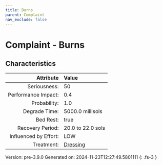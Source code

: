 ```yaml
---
title: Burns
parent: Complaint
nav_exclude: false
---
```

# Complaint - Burns

## Characteristics

| Attribute      | Value |
|--------:|:------|
|Seriousness:|50|
|Performance Impact:|0.4|
|Probability:|1.0|
|Degrade Time:|5000.0 millisols|
|Bed Rest:|true|
|Recovery Period:|20.0 to 22.0 sols|
|Influenced by Effort:|LOW|
|Treatment:|[Dressing](../treatment/dressing.html)|
 

Version: pre-3.9.0 Generated on: 2024-11-23T12:27:49.5801111
{: .fs-3 }